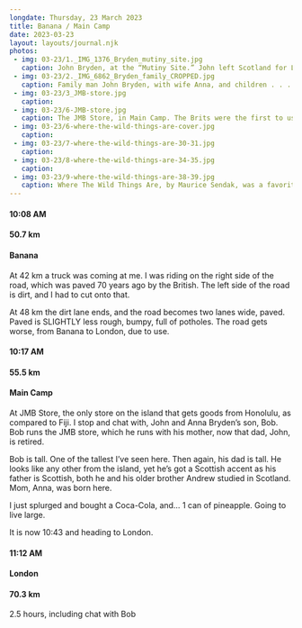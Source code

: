 ```yaml
---
longdate: Thursday, 23 March 2023
title: Banana / Main Camp
date: 2023-03-23
layout: layouts/journal.njk
photos:
 - img: 03-23/1._IMG_1376_Bryden_mutiny_site.jpg
   caption: John Bryden, at the “Mutiny Site.” John left Scotland for London to be a cop. Wasn’t a good fit, and by age 23 he found himself in the middle of the Pacific, not unlike any number of Scotsmen who ventured out that way 100 years earlier. By 1969 he had the exact same role as my grandfather once did — managing the Christmas Island coconut plantations. That venture lasted till he went on to other endeavors on Fanning (now Tabueran) and Palmyra, often in the realm of agriculture, but just as often finding himself on the right side of commerce. After returning to Christmas, marrying a local, he opened what was the first (and only) truck rental business on the island. That endeavor morphed into opening a few general stores, the largest of which is in Main Camp, and outfitting any number of fishing lodges, as well as those on Fanning. The “Mutiny Site,” is where we (John and I, and a few others who are in the loop) believe the mutiny went down, where my grandfather was assaulted, and ended up running for his life. A month later, he quelled the insurrection, but that is a story for another day. This site is on the northern arm of the island, between Main Camp and the NASDA radar station. 
 - img: 03-23/2._IMG_6862_Bryden_family_CROPPED.jpg
   caption: Family man John Bryden, with wife Anna, and children . . .  The children were sent off to school in Scotland, to enhance their eduction, when they reached the age of _______ . They returned both educated, and with a wee Scottish accent.
 - img: 03-23/3_JMB-store.jpg
   caption: 
 - img: 03-23/6-JMB-store.jpg
   caption: The JMB Store, in Main Camp. The Brits were the first to use Christmas Island for military testing — atomic bombs — back in the late 1950s. Then the Americans came in and did the same, through 1963. In all my years I never knew the US did that, and I’m fairly well-schooled in Christmas Island history. So if I am unaware, am certain most citizens of the United States have no idea. The British camp was between the ocean and the main road. The U.S. camp was on the other side of the road, and these buildings were once part of the U.S. occupation. The store was found by Scotsman John Bryden, and he’s since passed operation on to is wife, Anna, a native of Kiritimati and son, Bob. Bob, looking every inch a local, has a Scottish accent, having been schooled back in Scotland, along with his brother.
 - img: 03-23/6-where-the-wild-things-are-cover.jpg
   caption:
 - img: 03-23/7-where-the-wild-things-are-30-31.jpg
   caption:
 - img: 03-23/8-where-the-wild-things-are-34-35.jpg
   caption:
 - img: 03-23/9-where-the-wild-things-are-38-39.jpg
   caption: Where The Wild Things Are, by Maurice Sendak, was a favorite book as a kid. The ship, the palm trees, the adventure! Once back to the States, will send a small stack of these back to Kiritimati, for Tureta and other primary school teachers. Why has it taken me all these years to make the connection between this book, my affinity for palm trees, and this island? My mother reading me this book certainly predates my understanding of my grandfather living here.
---
```


#### 10:08 AM
#### 50.7 km
#### Banana

At 42 km a truck was coming at me. I was riding on the right side of the road, which was paved 70 years ago by the British. The left side of the road is dirt, and I had to cut onto that.

At 48 km the dirt lane ends, and the road becomes two lanes wide, paved. Paved is SLIGHTLY less rough, bumpy, full of potholes. The road gets worse, from Banana to London, due to use.

#### 10:17 AM
#### 55.5 km
#### Main Camp

At JMB Store, the only store on the island that gets goods from Honolulu, as compared to Fiji. I stop and chat with, John and Anna Bryden’s son, Bob. Bob runs the JMB store, which he runs with his mother, now that dad, John, is retired.

Bob is tall. One of the tallest I’ve seen here. Then again, his dad is tall. He looks like any other from the island, yet he’s got a Scottish accent as his father is Scottish, both he and his older brother Andrew studied in Scotland.  Mom, Anna, was born here.

I just splurged and bought a Coca-Cola, and… 1 can of pineapple. Going to live large.

It is now 10:43 and heading to London.

#### 11:12 AM
#### London
#### 70.3 km

2.5 hours, including chat with Bob
